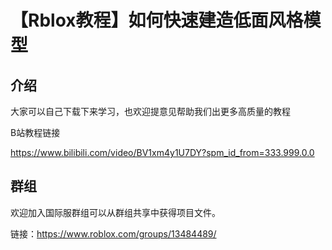 # 【Rblox教程】如何快速建造低面风格模型

## 介绍

大家可以自己下载下来学习，也欢迎提意见帮助我们出更多高质量的教程

B站教程链接

https://www.bilibili.com/video/BV1xm4y1U7DY?spm_id_from=333.999.0.0



## 群组

欢迎加入国际服群组可以从群组共享中获得项目文件。

链接：https://www.roblox.com/groups/13484489/

